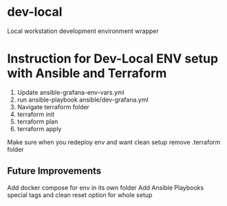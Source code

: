 # dev-local
Local workstation development environment wrapper

# Instruction for Dev-Local ENV setup with Ansible and Terraform

1. Update ansible-grafana-env-vars.yml 
1. run ansible-playbook ansible/dev-grafana.yml
1. Navigate terraform folder
1. terraform init
1. terraform plan
1. terraform apply

Make sure when you redeploy env and want clean setup remove .terraform folder

## Future Improvements
Add docker compose for env in its own folder
Add Ansible Playbooks special tags and clean reset option for whole setup
